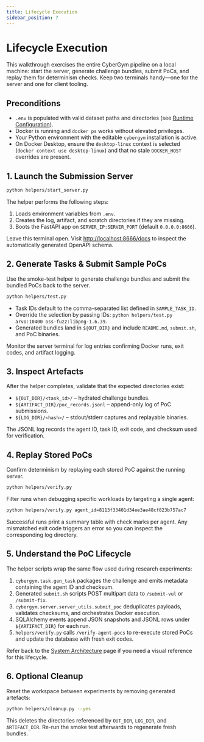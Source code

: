 ```yaml
---
title: Lifecycle Execution
sidebar_position: 7
---
```


# Lifecycle Execution

This walkthrough exercises the entire CyberGym pipeline on a local machine: start the server, generate challenge bundles, submit PoCs, and replay them for determinism checks. Keep two terminals handy—one for the server and one for client tooling.

## Preconditions

- `.env` is populated with valid dataset paths and directories (see [Runtime Configuration](./configuration.md)).
- Docker is running and `docker ps` works without elevated privileges.
- Your Python environment with the editable `cybergym` installation is active.
- On Docker Desktop, ensure the `desktop-linux` context is selected (`docker context use desktop-linux`) and that no stale `DOCKER_HOST` overrides are present.

## 1. Launch the Submission Server

```bash
python helpers/start_server.py
```

The helper performs the following steps:

1. Loads environment variables from `.env`.
2. Creates the log, artifact, and scratch directories if they are missing.
3. Boots the FastAPI app on `SERVER_IP:SERVER_PORT` (default `0.0.0.0:8666`).

Leave this terminal open. Visit <http://localhost:8666/docs> to inspect the automatically generated OpenAPI schema.


## 2. Generate Tasks & Submit Sample PoCs

Use the smoke-test helper to generate challenge bundles and submit the bundled PoCs back to the server.

```bash
python helpers/test.py
```

- Task IDs default to the comma-separated list defined in `SAMPLE_TASK_ID`.
- Override the selection by passing IDs: `python helpers/test.py arvo:10400 oss-fuzz:libpng-1.6.39`.
- Generated bundles land in `${OUT_DIR}` and include `README.md`, `submit.sh`, and PoC binaries.

Monitor the server terminal for log entries confirming Docker runs, exit codes, and artifact logging.

## 3. Inspect Artefacts

After the helper completes, validate that the expected directories exist:

- `${OUT_DIR}/<task_id>/` – hydrated challenge bundles.
- `${ARTIFACT_DIR}/poc_records.jsonl` – append-only log of PoC submissions.
- `${LOG_DIR}/<hash>/` – stdout/stderr captures and replayable binaries.

The JSONL log records the agent ID, task ID, exit code, and checksum used for verification.

## 4. Replay Stored PoCs

Confirm determinism by replaying each stored PoC against the running server.

```bash
python helpers/verify.py
```

Filter runs when debugging specific workloads by targeting a single agent:

```bash
python helpers/verify.py agent_id=8113f33401d34ee3ae48cf823b757ac7
```

Successful runs print a summary table with check marks per agent. Any mismatched exit code triggers an error so you can inspect the corresponding log directory.

## 5. Understand the PoC Lifecycle

The helper scripts wrap the same flow used during research experiments:

1. `cybergym.task.gen_task` packages the challenge and emits metadata containing the agent ID and checksum.
2. Generated `submit.sh` scripts POST multipart data to `/submit-vul` or `/submit-fix`.
3. `cybergym.server.server_utils.submit_poc` deduplicates payloads, validates checksums, and orchestrates Docker execution.
4. SQLAlchemy events append JSON snapshots and JSONL rows under `${ARTIFACT_DIR}` for each run.
5. `helpers/verify.py` calls `/verify-agent-pocs` to re-execute stored PoCs and update the database with fresh exit codes.

Refer back to the [System Architecture](./architecture.md) page if you need a visual reference for this lifecycle.

## 6. Optional Cleanup

Reset the workspace between experiments by removing generated artefacts:

```bash
python helpers/cleanup.py --yes
```

This deletes the directories referenced by `OUT_DIR`, `LOG_DIR`, and `ARTIFACT_DIR`. Re-run the smoke test afterwards to regenerate fresh bundles.
